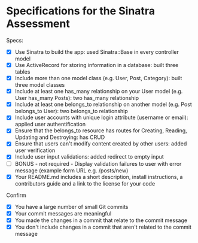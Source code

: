 # Specifications for the Sinatra Assessment

Specs:
- [x] Use Sinatra to build the app: used Sinatra::Base in every controller model
- [x] Use ActiveRecord for storing information in a database: built three tables
- [x] Include more than one model class (e.g. User, Post, Category): built three model classes
- [x] Include at least one has_many relationship on your User model (e.g. User has_many Posts): two has_many relationship
- [x] Include at least one belongs_to relationship on another model (e.g. Post belongs_to User): two belongs_to relationship
- [x] Include user accounts with unique login attribute (username or email): applied user authentification
- [x] Ensure that the belongs_to resource has routes for Creating, Reading, Updating and Destroying: has CRUD
- [x] Ensure that users can't modify content created by other users: added user verification
- [x] Include user input validations: added redirect to empty input
- [ ] BONUS - not required - Display validation failures to user with error message (example form URL e.g. /posts/new)
- [x] Your README.md includes a short description, install instructions, a contributors guide and a link to the license for your code

Confirm
- [x] You have a large number of small Git commits
- [x] Your commit messages are meaningful
- [x] You made the changes in a commit that relate to the commit message
- [x] You don't include changes in a commit that aren't related to the commit message